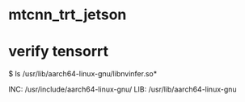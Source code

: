 # mtcnn_trt_jetson

# verify tensorrt
$ ls /usr/lib/aarch64-linux-gnu/libnvinfer.so*

INC: /usr/include/aarch64-linux-gnu/
LIB: /usr/lib/aarch64-linux-gnu
